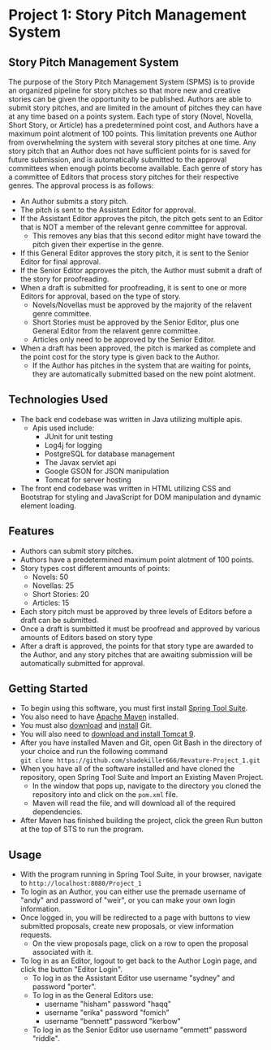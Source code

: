 # Project 1: Story Pitch Management System
## Story Pitch Management System
The purpose of the Story Pitch Management System (SPMS) is to provide an organized pipeline for story pitches so that more new and creative stories can be given the opportunity to be published.
Authors are able to submit story pitches, and are limited in the amount of pitches they can have at any time based on a points system. Each type of story (Novel, Novella, Short Story, or Article) has a predetermined point cost, and Authors have a maximum point alotment of 100 points.
This limitation prevents one Author from overwhelming the system with several story pitches at one time. Any story pitch that an Author does not have sufficient points for is saved for future submission, and is automatically submitted to the approval committees when enough points become available.
Each genre of story has a committee of Editors that process story pitches for their respective genres. The approval process is as follows:
- An Author submits a story pitch.
- The pitch is sent to the Assistant Editor for approval.
- If the Assistant Editor approves the pitch, the pitch gets sent to an Editor that is NOT a member of the relevant genre committee for approval.
  - This removes any bias that this second editor might have toward the pitch given their expertise in the genre.
- If this General Editor approves the story pitch, it is sent to the Senior Editor for final approval.
- If the Senior Editor approves the pitch, the Author must submit a draft of the story for proofreading.
- When a draft is submitted for proofreading, it is sent to one or more Editors for approval, based on the type of story.
  - Novels/Novellas must be approved by the majority of the relavent genre committee.
  - Short Stories must be approved by the Senior Editor, plus one General Editor from the relavent genre committee.
  - Articles only need to be approved by the Senior Editor.
- When a draft has been approved, the pitch is marked as complete and the point cost for the story type is given back to the Author.
  - If the Author has pitches in the system that are waiting for points, they are automatically submitted based on the new point alotment.
  
## Technologies Used
- The back end codebase was written in Java utilizing multiple apis.
  - Apis used include:
    - JUnit for unit testing
    - Log4j for logging
    - PostgreSQL for database management
    - The Javax servlet api
    - Google GSON for JSON manipulation
    - Tomcat for server hosting
- The front end codebase was written in HTML utilizing CSS and Bootstrap for styling and JavaScript for DOM manipulation and dynamic element loading.

## Features
- Authors can submit story pitches.
- Authors have a predetermined maximum point alotment of 100 points.
- Story types cost different amounts of points:
  - Novels: 50
  - Novellas: 25
  - Short Stories: 20
  - Articles: 15
- Each story pitch must be approved by three levels of Editors before a draft can be submitted.
- Once a draft is sumbitted it must be proofread and approved by various amounts of Editors based on story type
- After a draft is approved, the points for that story type are awarded to the Author, and any story pitches that are awaiting submission will be automatically submitted for approval.

## Getting Started
- To begin using this software, you must first install [Spring Tool Suite](https://spring.io/tools).
- You also need to have [Apache Maven](https://maven.apache.org/) installed.
- You must also [download](https://git-scm.com/downloads) and [install](https://git-scm.com/book/en/v2/Getting-Started-Installing-Git) Git.
- You will also need to [download and install Tomcat 9](https://tomcat.apache.org/download-90.cgi).
- After you have installed Maven and Git, open Git Bash in the directory of your choice and run the following command<br>
    `git clone https://github.com/shadekiller666/Revature-Project_1.git`
- When you have all of the software installed and have cloned the repository, open Spring Tool Suite and Import an Existing Maven Project.
  - In the window that pops up, navigate to the directory you cloned the repository into and click on the `pom.xml` file.
  - Maven will read the file, and will download all of the required dependencies.
- After Maven has finished building the project, click the green Run button at the top of STS to run the program.

## Usage
- With the program running in Spring Tool Suite, in your browser, navigate to `http://localhost:8080/Project_1`
- To login as an Author, you can either use the premade username of "andy" and password of "weir", or you can make your own login information.
- Once logged in, you will be redirected to a page with buttons to view submitted proposals, create new proposals, or view information requests.
  - On the view proposals page, click on a row to open the proposal associated with it.
- To log in as an Editor, logout to get back to the Author Login page, and click the button "Editor Login".
  - To log in as the Assistant Editor use username "sydney" and password "porter".
  - To log in as the General Editors use:
    - username "hisham" password "haqq"
    - username "erika" password "fomich"
    - username "bennett" password "kerbow"
  - To log in as the Senior Editor use username "emmett" password "riddle".

